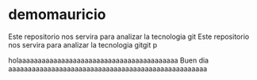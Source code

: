 # demomauricio
Este repositorio nos servira para analizar la tecnologia git
Este repositorio nos servira para analizar la tecnologia gitgit p

holaaaaaaaaaaaaaaaaaaaaaaaaaaaaaaaaaaaaaaaaa
Buen dia
aaaaaaaaaaaaaaaaaaaaaaaaaaaaaaaaaaaaaaaaaaaaaaaaaaa
